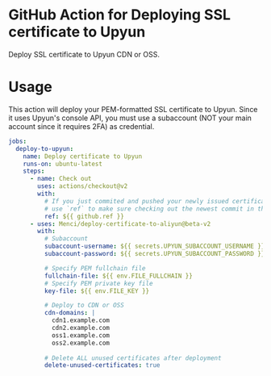 # GitHub Action for Deploying SSL certificate to Upyun

Deploy SSL certificate to Upyun CDN or OSS.

# Usage

This action will deploy your PEM-formatted SSL certificate to Upyun. Since it uses Upyun's console API, you must use a subaccount (NOT your main account since it requires 2FA) as credential.

```yaml
jobs:
  deploy-to-upyun:
    name: Deploy certificate to Upyun
    runs-on: ubuntu-latest
    steps:
      - name: Check out
        uses: actions/checkout@v2
        with:
          # If you just commited and pushed your newly issued certificate to this repo in a previous job,
          # use `ref` to make sure checking out the newest commit in this job
          ref: ${{ github.ref }}
      - uses: Menci/deploy-certificate-to-aliyun@beta-v2
        with:
          # Subaccount
          subaccount-username: ${{ secrets.UPYUN_SUBACCOUNT_USERNAME }}
          subaccount-password: ${{ secrets.UPYUN_SUBACCOUNT_PASSWORD }}

          # Specify PEM fullchain file
          fullchain-file: ${{ env.FILE_FULLCHAIN }}
          # Specify PEM private key file
          key-file: ${{ env.FILE_KEY }}

          # Deploy to CDN or OSS
          cdn-domains: |
            cdn1.example.com
            cdn2.example.com
            oss1.example.com
            oss2.example.com
          
          # Delete ALL unused certificates after deployment
          delete-unused-certificates: true
```